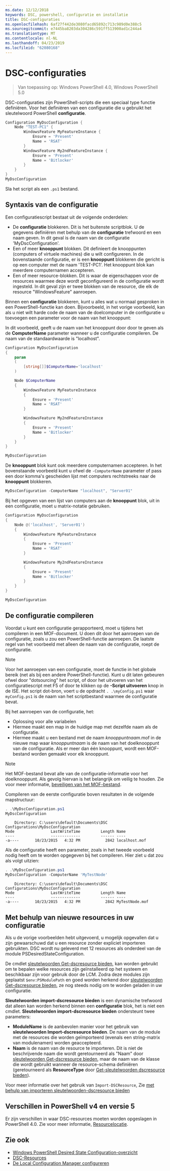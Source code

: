 ```yaml
---
ms.date: 12/12/2018
keywords: DSC, powershell, configuratie en installatie
title: DSC-configuraties
ms.openlocfilehash: 6af27f442de3080facd65892c713c989d0e388c5
ms.sourcegitcommit: e7445ba8203da304286c591ff513900ad1c244a4
ms.translationtype: MT
ms.contentlocale: nl-NL
ms.lasthandoff: 04/23/2019
ms.locfileid: "62080168"
---
```

# <a name="dsc-configurations"></a>DSC-configuraties

> Van toepassing op: Windows PowerShell 4.0, Windows PowerShell 5.0

DSC-configuraties zijn PowerShell-scripts die een speciaal type functie definiëren.
Voor het definiëren van een configuratie die u gebruikt het sleutelwoord PowerShell **configuratie**.

```powershell
Configuration MyDscConfiguration {
    Node "TEST-PC1" {
        WindowsFeature MyFeatureInstance {
            Ensure = 'Present'
            Name = 'RSAT'
        }
        WindowsFeature My2ndFeatureInstance {
            Ensure = 'Present'
            Name = 'Bitlocker'
        }
    }
}
MyDscConfiguration
```

Sla het script als een `.ps1` bestand.

## <a name="configuration-syntax"></a>Syntaxis van de configuratie

Een configuratiescript bestaat uit de volgende onderdelen:

- De **configuratie** blokkeren. Dit is het buitenste scriptblok. U de gegevens definiëren met behulp van de **configuratie** trefwoord en een naam geven. In dit geval is de naam van de configuratie 'MyDscConfiguration'.
- Een of meer **knooppunt** blokken. Dit definieert de knooppunten (computers of virtuele machines) die u wilt configureren. In de bovenstaande configuratie, er is een **knooppunt** blokkeren die gericht is op een computer met de naam 'TEST-PC1'. Het knooppunt blok kan meerdere computernamen accepteren.
- Een of meer resource-blokken. Dit is waar de eigenschappen voor de resources waarmee deze wordt geconfigureerd in de configuratie wordt ingesteld. In dit geval zijn er twee blokken van de resource, die elk de resource "WindowsFeature" aanroepen.

Binnen een **configuratie** blokkeren, kunt u alles wat u normaal gesproken in een PowerShell-functie kan doen. Bijvoorbeeld, in het vorige voorbeeld, kan als u niet wilt harde code de naam van de doelcomputer in de configuratie u toevoegen een parameter voor de naam van het knooppunt:

In dit voorbeeld, geeft u de naam van het knooppunt door door te geven als de **ComputerName** parameter wanneer u de configuratie compileren. De naam van de standaardwaarde is "localhost".

```powershell
Configuration MyDscConfiguration
{
    param
    (
        [string[]]$ComputerName='localhost'
    )

    Node $ComputerName
    {
        WindowsFeature MyFeatureInstance
        {
            Ensure = 'Present'
            Name = 'RSAT'
        }

        WindowsFeature My2ndFeatureInstance
        {
            Ensure = 'Present'
            Name = 'Bitlocker'
        }
    }
}

MyDscConfiguration
```

De **knooppunt** blok kunt ook meerdere computernamen accepteren. In het bovenstaande voorbeeld kunt u ofwel de `-ComputerName` parameter of pass een door komma's gescheiden lijst met computers rechtstreeks naar de **knooppunt** blokkeren.

```powershell
MyDscConfiguration -ComputerName "localhost", "Server01"
```

Bij het opgeven van een lijst van computers aan de **knooppunt** blok, uit in een configuratie, moet u matrix-notatie gebruiken.

```powershell
Configuration MyDscConfiguration
{
    Node @('localhost', 'Server01')
    {
        WindowsFeature MyFeatureInstance
        {
            Ensure = 'Present'
            Name = 'RSAT'
        }

        WindowsFeature My2ndFeatureInstance
        {
            Ensure = 'Present'
            Name = 'Bitlocker'
        }
    }
}

MyDscConfiguration
```

## <a name="compiling-the-configuration"></a>De configuratie compileren

Voordat u kunt een configuratie gerapporteerd, moet u tijdens het compileren in een MOF-document.
U doen dit door het aanroepen van de configuratie, zoals u zou een PowerShell-functie aanroepen.
De laatste regel van het voorbeeld met alleen de naam van de configuratie, roept de configuratie.

> [!NOTE]
> Voor het aanroepen van een configuratie, moet de functie in het globale bereik (net als bij een andere PowerShell-functie).
> Kunt u dit laten gebeuren ofwel door "dotsourcing" het script, of door het uitvoeren van het configuratiescript met F5 of door te klikken op de **-Script uitvoeren** knop in de ISE.
> Het script dot-bron, voert u de opdracht `. .\myConfig.ps1` waar `myConfig.ps1` is de naam van het scriptbestand waarmee de configuratie bevat.

Bij het aanroepen van de configuratie, het:

- Oplossing voor alle variabelen
- Hiermee maakt een map in de huidige map met dezelfde naam als de configuratie.
- Hiermee maakt u een bestand met de naam _knooppuntnaam_.mof in de nieuwe map waar _knooppuntnaam_ is de naam van het doelknooppunt van de configuratie.
  Als er meer dan één knooppunt, wordt een MOF-bestand worden gemaakt voor elk knooppunt.

> [!NOTE]
> Het MOF-bestand bevat alle van de configuratie-informatie voor het doelknooppunt. Als gevolg hiervan is het belangrijk om veilig te houden.
> Zie voor meer informatie, [beveiligen van het MOF-bestand](../pull-server/secureMOF.md).

Compileren van de eerste configuratie boven resultaten in de volgende mapstructuur:

```powershell
. .\MyDscConfiguration.ps1
MyDscConfiguration
```

```
    Directory: C:\users\default\Documents\DSC Configurations\MyDscConfiguration
Mode                LastWriteTime         Length Name
----                -------------         ------ ----
-a----       10/23/2015   4:32 PM           2842 localhost.mof
```

Als de configuratie heeft een parameter, zoals in het tweede voorbeeld nodig heeft om te worden opgegeven bij het compileren. Hier ziet u dat zou als volgt uitzien:

```powershell
. .\MyDscConfiguration.ps1
MyDscConfiguration -ComputerName 'MyTestNode'
```

```
    Directory: C:\users\default\Documents\DSC Configurations\MyDscConfiguration
Mode                LastWriteTime         Length Name
----                -------------         ------ ----
-a----       10/23/2015   4:32 PM           2842 MyTestNode.mof
```

## <a name="using-new-resources-in-your-configuration"></a>Met behulp van nieuwe resources in uw configuratie

Als u de vorige voorbeelden hebt uitgevoerd, u mogelijk opgevallen dat u zijn gewaarschuwd dat u een resource zonder expliciet importeren gebruikten.
DSC wordt nu geleverd met 12 resources als onderdeel van de module PSDesiredStateConfiguration.

De cmdlet [sleutelwoorden Get-dscresource bieden](/powershell/module/PSDesiredStateConfiguration/Get-DscResource), kan worden gebruikt om te bepalen welke resources zijn geïnstalleerd op het systeem en beschikbaar zijn voor gebruik door de LCM.
Zodra deze modules zijn geplaatst `$env:PSModulePath` en goed worden herkend door [sleutelwoorden Get-dscresource bieden](/powershell/module/PSDesiredStateConfiguration/Get-DscResource), ze nog steeds nodig om te worden geladen in uw configuratie.

**Sleutelwoorden import-dscresource bieden** is een dynamische trefwoord dat alleen kan worden herkend binnen een **configuratie** blok, het is niet een cmdlet.
**Sleutelwoorden import-dscresource bieden** ondersteunt twee parameters:

- **ModuleName** is de aanbevolen manier voor het gebruik van **sleutelwoorden Import-dscresource bieden**. De naam van de module met de resources die worden geïmporteerd (evenals een string-matrix van modulenamen) worden geaccepteerd.
- **Naam** is de naam van de resource te importeren. Dit is niet de beschrijvende naam die wordt geretourneerd als "Naam" door [sleutelwoorden Get-dscresource bieden](/powershell/module/PSDesiredStateConfiguration/Get-DscResource), maar de naam van de klasse die wordt gebruikt wanneer de resource-schema definiëren (geretourneerd als **ResourceType** door [Get-sleutelwoorden dscresource bieden](/powershell/module/PSDesiredStateConfiguration/Get-DscResource)).

Voor meer informatie over het gebruik van `Import-DSCResource`, Zie [met behulp van importeren sleutelwoorden-dscresource bieden](import-dscresource.md)

## <a name="powershell-v4-and-v5-differences"></a>Verschillen in PowerShell v4 en versie 5

Er zijn verschillen in waar DSC-resources moeten worden opgeslagen in PowerShell 4.0. Zie voor meer informatie, [Resourcelocatie](import-dscresource.md#resource-location).

## <a name="see-also"></a>Zie ook

- [Windows PowerShell Desired State Configuration-overzicht](../overview/overview.md)
- [DSC-Resources](../resources/resources.md)
- [De Local Configuration Manager configureren](../managing-nodes/metaConfig.md)
